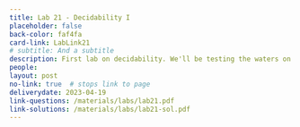 ```yaml
---
title: Lab 21 - Decidability I
placeholder: false
back-color: faf4fa
card-link: LabLink21
# subtitle: And a subtitle
description: First lab on decidability. We'll be testing the waters on some simple problems provable using the standard reduction template. 
people:
layout: post
no-link: true  # stops link to page 
deliverydate: 2023-04-19
link-questions: /materials/labs/lab21.pdf
link-solutions: /materials/labs/lab21-sol.pdf
---
```











